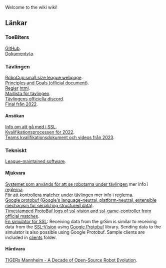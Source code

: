 Welcome to the wiki wiki!

## Länkar

### ToeBiters 

[GitHub](https://github.com/organizations/LiU-ToeBiters).  
[Dokumentyta](https://liuonline.sharepoint.com/sites/ToeBiters).  

### Tävlingen 
[RoboCup small size league webpage](https://ssl.robocup.org/).  
[Principles and Goals (official document)](https://robocup-ssl.github.io/ssl-goals/sslgoals.pdf).  
[Regler](https://ssl.robocup.org/rules/) [html](https://robocup-ssl.github.io/ssl-rules/sslrules.html).  
[Maillista för tävlingen](https://lists.robocup.org/mm/lists/robocup-small.lists.robocup.org/).  
[Tävlingens officiella discord](https://discord.gg/t724m8c).  
[Final från 2022](https://www.youtube.com/watch?v=ZJktf_RM2kQ).  

#### Ansökan 
[Info om att gå med i SSL](https://ssl.robocup.org/joining-the-small-size-league/).  
[Kvalifikationsprocessen för 2022](https://ssl.robocup.org/robocup-2022-qualification/).  
[Teams kvalifikationsdokument och videos från 2023](https://ssl.robocup.org/robocup-2023-teams/).  

### Tekniskt
[League-maintained software](https://ssl.robocup.org/league-software/).  

#### Mjukvara 
[Systemet som används för att se robotarna under tävlingen](https://github.com/RoboCup-SSL/ssl-vision/tree/master) mer info i [reglerna](https://robocup-ssl.github.io/ssl-rules/sslrules.html#_vision).  
[För att kontrollera matcher under tävlingen](https://github.com/RoboCup-SSL/ssl-game-controller) mer info i [reglerna](https://robocup-ssl.github.io/ssl-rules/sslrules.html#_game_controller).  
[Google protobuf (Google's language-neutral, platform-neutral, extensible mechanism for serializing structured data)](https://github.com/protocolbuffers/protobuf).  
[Timestamped ProtoBuf logs of ssl-vision and ssl-game-controller from official matches](https://ssl.robocup.org/game-logs/).  
[En simulator för SSL](https://github.com/RoboCup-SSL/grSim): Receiving data from the grSim is similar to receiving data from the [SSL-Vision](https://github.com/RoboCup-SSL/ssl-vision) using [Google Protobuf](https://github.com/google/protobuf) library. Sending data to the simulator is also possible using Google Protobuf. Sample clients are included in [clients](https://github.com/RoboCup-SSL/grSim/blob/master/clients) folder.  

#### Hårdvara 
[TIGERs Mannheim - A Decade of Open-Source Robot Evolution](https://download.tigers-mannheim.de/papers/2021-RoboCup-Champion.pdf).  